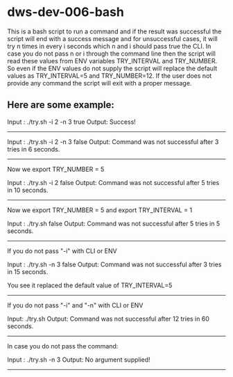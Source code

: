 # dws-dev-006-bash

This is a bash script to run a command and if the result was successful the script will end with a success message and for unsuccessful cases, it will try n times in every i seconds which n and i should pass true the CLI. In case you do not pass n or i through the command line then the script will read these values from ENV variables TRY_INTERVAL and TRY_NUMBER. So even if the ENV values do not supply the script will replace the default values as TRY_INTERVAL=5 and TRY_NUMBER=12. If the user does not provide any command the script will exit with a proper message. 

Here are some example:
-------------------------------------------------------------

Input : ./try.sh -i 2 -n 3 true 
Output: Success!

-------------------------------------------------------------

Input : ./try.sh -i 2 -n 3 false
Output: Command was not successful after 3 tries in 6 seconds.

------------------------------------------------------------
Now we export TRY_NUMBER = 5

Input : ./try.sh -i 2 false
Output: Command was not successful after 5 tries in 10 seconds.

------------------------------------------------------------
Now we export TRY_NUMBER = 5 and export TRY_INTERVAL = 1

Input : ./try.sh false
Output: Command was not successful after 5 tries in 5 seconds.

--------------------------------------------------------------
If you do not pass "-i" with CLI or ENV

Input : ./try.sh -n 3 false
Output: Command was not successful after 3 tries in 15 seconds.

You see it replaced the default value of TRY_INTERVAL=5

--------------------------------------------------------------
If you do not pass "-i" and "-n" with CLI or ENV

Input: ./try.sh
Output: Command was not successful after 12 tries in 60 seconds.

---------------------------------------------------------------
In case you do not pass the command:

Input : ./try.sh -n 3
Output: No argument supplied!

--------------------------------------------------------------
